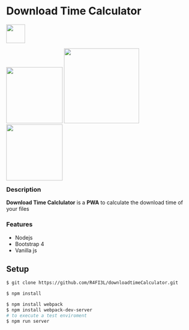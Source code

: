 # Download Time Calculator
<img src="https://user-images.githubusercontent.com/3104648/28351989-7f68389e-6c4b-11e7-9bf2-e9fcd4977e7a.png" width="50"/>
</div>
<p style="float:left;">
<img src="https://i.imgur.com/LZy1egI.png" width="150" />
<img src="https://i.imgur.com/QVjgwCC.png" width="200" />
<img src="https://i.imgur.com/JVcbSnh.png" width="150" />
</p>

---
### Description

**Download Time Calclulator** is a **PWA** to calculate the download time of your files


### Features

- Nodejs
- Bootstrap 4
- Vanilla js

## Setup

```bash
$ git clone https://github.com/R4FI3L/downloadtimeCalculator.git
```

```bash
$ npm install 
```

```bash
$ npm install webpack
$ npm install webpack-dev-server
# to execute a test enviroment
$ npm run server
```
